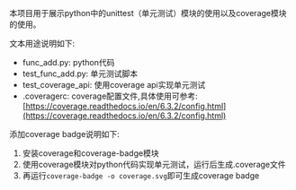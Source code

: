 本项目用于展示python中的unittest（单元测试）模块的使用以及coverage模块的使用。

文本用途说明如下:

- func_add.py: python代码
- test_func_add.py: 单元测试脚本
- test_coverage_api: 使用coverage api实现单元测试
- .coveragerc: coverage配置文件,具体使用可参考: [https://coverage.readthedocs.io/en/6.3.2/config.html](https://coverage.readthedocs.io/en/6.3.2/config.html)

添加coverage badge说明如下:

1. 安装coverage和coverage-badge模块
2. 使用coverage模块对python代码实现单元测试，运行后生成.coverage文件
3. 再运行`coverage-badge -o coverage.svg`即可生成coverage badge